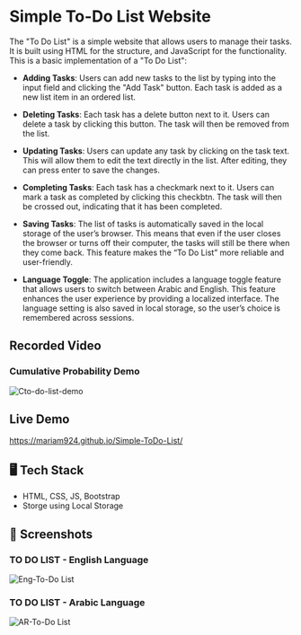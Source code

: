
# Simple To-Do List Website


The "To Do List" is a simple website that allows users to manage their tasks. It is built using HTML for the structure, and JavaScript for the functionality. This is a basic implementation of a "To Do List":

- **Adding Tasks**: Users can add new tasks to the list by typing into the input field and clicking the "Add Task" button. Each task is added as a new list item in an ordered list.

- **Deleting Tasks**: Each task has a delete button next to it. Users can delete a task by clicking this button. The task will then be removed from the list.

- **Updating Tasks**: Users can update any task by clicking on the task text. This will allow them to edit the text directly in the list. After editing, they can press enter to save the changes.

- **Completing Tasks**: Each task has a checkmark next to it. Users can mark a task as completed by clicking this checkbtn. The task will then be crossed out, indicating that it has been completed.

- **Saving Tasks**: The list of tasks is automatically saved in the local storage of the user’s browser. This means that even if the user closes the browser or turns off their computer, the tasks will still be there when they come back. This feature makes the “To Do List” more reliable and user-friendly.

- **Language Toggle**: The application includes a language toggle feature that allows users to switch between Arabic and English. This feature enhances the user experience by providing a localized interface. The language setting is also saved in local storage, so the user’s choice is remembered across sessions.

 


## Recorded Video
### Cumulative Probability Demo
![Cto-do-list-demo](./demo/demo-Gif.gif)

## Live Demo

https://mariam924.github.io/Simple-ToDo-List/


## 🖥️ Tech Stack

- HTML, CSS, JS, Bootstrap
- Storge using Local Storage



## 📂 Screenshots
### TO DO LIST - English Language 
![Eng-To-Do List](https://i.imgur.com/CvLfPIj.png)

### TO DO LIST - Arabic Language 
![AR-To-Do List](https://i.imgur.com/6isAIQA.png)


